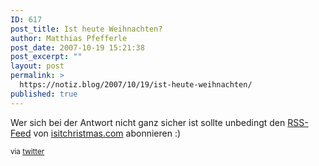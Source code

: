 ```yaml
---
ID: 617
post_title: Ist heute Weihnachten?
author: Matthias Pfefferle
post_date: 2007-10-19 15:21:38
post_excerpt: ""
layout: post
permalink: >
  https://notiz.blog/2007/10/19/ist-heute-weihnachten/
published: true
---
```

Wer sich bei der Antwort nicht ganz sicher ist sollte unbedingt den <a href="http://isitchristmas.com/rss.xml">RSS-Feed</a> von <a href="http://isitchristmas.com/">isitchristmas.com</a> abonnieren :)

<small>via <a href="http://twitter.com/briansuda/statuses/347745722">twitter</a></small>